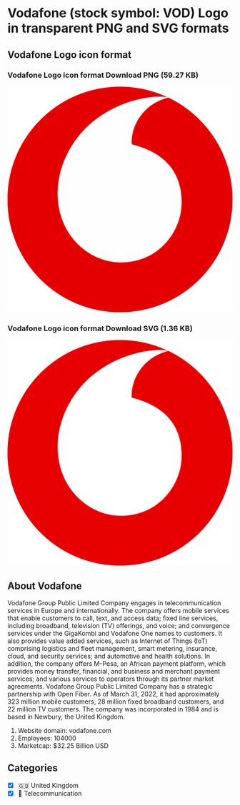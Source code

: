 # Vodafone (stock symbol: VOD) Logo in transparent PNG and SVG formats

## Vodafone Logo icon format

### Vodafone Logo icon format Download PNG (59.27 KB)

![Vodafone Logo icon format Download PNG (59.27 KB)](/img/orig/VOD-1410e951.png)

### Vodafone Logo icon format Download SVG (1.36 KB)

![Vodafone Logo icon format Download SVG (1.36 KB)](/img/orig/VOD-ef831616.svg)

## About Vodafone

Vodafone Group Public Limited Company engages in telecommunication services in Europe and internationally. The company offers mobile services that enable customers to call, text, and access data; fixed line services, including broadband, television (TV) offerings, and voice; and convergence services under the GigaKombi and Vodafone One names to customers. It also provides value added services, such as Internet of Things (IoT) comprising logistics and fleet management, smart metering, insurance, cloud, and security services; and automotive and health solutions. In addition, the company offers M-Pesa, an African payment platform, which provides money transfer, financial, and business and merchant payment services; and various services to operators through its partner market agreements. Vodafone Group Public Limited Company has a strategic partnership with Open Fiber. As of March 31, 2022, it had approximately 323 million mobile customers, 28 million fixed broadband customers, and 22 million TV customers. The company was incorporated in 1984 and is based in Newbury, the United Kingdom.

1. Website domain: vodafone.com
2. Employees: 104000
3. Marketcap: $32.25 Billion USD


## Categories
- [x] 🇬🇧 United Kingdom
- [x] 📡 Telecommunication
